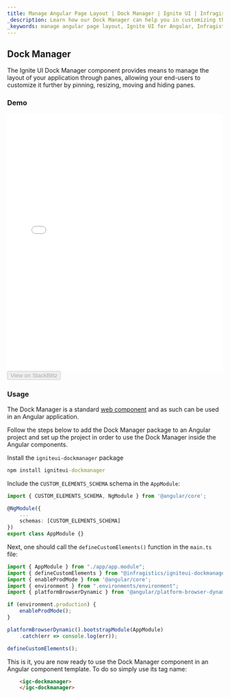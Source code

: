 ```yaml
---
title: Manage Angular Page Layout | Dock Manager | Ignite UI | Infragistics
_description: Learn how our Dock Manager can help you in customizing the page layout of your Angular application by using unpinning, resizing, moving and hiding panes.
_keywords: manage angular page layout, Ignite UI for Angular, Infragistics
---
```

## Dock Manager

The Ignite UI Dock Manager component provides means to manage the layout of your application through panes, allowing your end-users to customize it further by pinning, resizing, moving and hiding panes.

### Demo

<div class="sample-container loading" style="height: 600px">
    <iframe id="dock-manager-overview-iframe" src='{environment:dvDemosBaseUrl}/layouts/dock-manager-sample' width="100%" height="100%" seamless frameBorder="0" onload="onXPlatSampleIframeContentLoaded(this);"></iframe>
</div>
<div>
    <button data-localize="stackblitz" disabled class="stackblitz-btn" data-iframe-id="dock-manager-overview-iframe" data-demos-base-url="{environment:dvDemosBaseUrl}">View on StackBlitz
    </button>
</div>

<div class="divider--half"></div>


### Usage
The Dock Manager is a standard [web component](https://developer.mozilla.org/en-US/docs/Web/Web_Components) and as such can be used in an Angular application.

Follow the steps below to add the Dock Manager package to an Angular project and set up the project in order to use the Dock Manager inside the Angular components.

Install the `igniteui-dockmanager` package

```cmd
npm install igniteui-dockmanager
```

Include the `CUSTOM_ELEMENTS_SCHEMA` schema in the `AppModule`:

```typescript
import { CUSTOM_ELEMENTS_SCHEMA, NgModule } from '@angular/core';

@NgModule({
    ...
    schemas: [CUSTOM_ELEMENTS_SCHEMA]
})
export class AppModule {}
```
Next, one should call the `defineCustomElements()` function in the `main.ts` file:

```typescript
import { AppModule } from "./app/app.module";
import { defineCustomElements } from "@infragistics/igniteui-dockmanager/loader";
import { enableProdMode } from '@angular/core';
import { environment } from ".environments/environment";
import { platformBrowserDynamic } from '@angular/platform-browser-dynamic';

if (environment.production) {
    enableProdMode();
}

platformBrowserDynamic().bootstrapModule(AppModule)
    .catch(err => console.log(err));

defineCustomElements();
```

This is it, you are now ready to use the Dock Manager component in an Angular component template. To do so simply use its tag name:

```html
    <igc-dockmanager>
    </igc-dockmanager>
```
